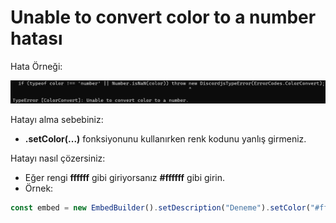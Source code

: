 # Unable to convert color to a number hatası

Hata Örneği:

![Örnek](./images/colorConvert.png)

Hatayı alma sebebiniz:

- **.setColor(...)** fonksiyonunu kullanırken renk kodunu yanlış girmeniz.

Hatayı nasıl çözersiniz:

- Eğer rengi **ffffff** gibi giriyorsanız **#ffffff** gibi girin.
- Örnek:

```js
const embed = new EmbedBuilder().setDescription("Deneme").setColor("#ffffff");
```
